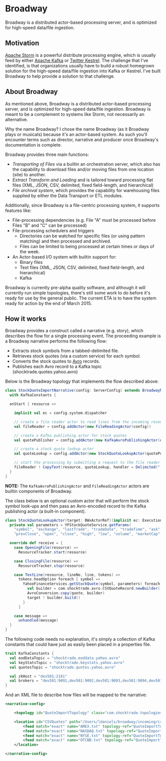 Broadway
====
Broadway is a distributed actor-based processing server, and is optimized for high-speed data/file ingestion.

## Motivation

<a href="http://storm.apache.org/" target="new_window">Apache Storm</a> is a powerful distribute processing engine,
which is usually feed by either <a href="http://kafka.apache.org/" target="new_window">Apache Kafka</a> or
<a href="https://github.com/twitter/kestrel" target="new_window">Twitter Kestrel</a>. The challenge that I've identified,
is that organizations usually have to build a robust homegrown solution for the high-speed data/file ingestion into
Kafka or Kestrel. I've built Broadway to help provide a solution to that challenge.

## About Broadway

As mentioned above, Broadway is a distributed actor-based processing server, and is optimized for high-speed data/file
ingestion. Broadway is meant to be a complement to systems like Storm, not necessarily an alternative.

Why the name Broadway? I chose the name Broadway (as it Broadway plays or musicals) because it's an actor-based system.
As such you'll encounter terms such as director, narrative and producer once Broadway's documentation is complete.

Broadway provides three main functions:

* *Transporting of Files* via a builtin an orchestration server, which also has the capability to download files and/or moving files from one location (site) to another.
* *Extract Transform and Loading* and is tailored toward processing flat files (XML, JSON, CSV, delimited, fixed field-length, and hierarchical)
* *File archival system*, which provides the capability for warehousing files supplied by either the Data Transport or ETL modules.

Additionally, since Broadway is a file-centric processing system, it supports features like:
* File-processing dependencies (e.g. File "A" must be processed before Files "B" and "C" can be processed)
* File-processing schedulers and triggers
  * Directories can be watched for specific files (or using pattern matching) and then processed and archived.
  * Files can be limited to being processed at certain times or days of the week.
* An Actor-based I/O system with builtin support for:
  * Binary files
  * Text files (XML, JSON, CSV, delimited, fixed field-length, and hierarchical)
  * Kafka

Broadway is currently pre-alpha quality software, and although it will currently run simple topologies, there's still
some work to do before it's ready for use by the general public. The current ETA is to have the system ready for action by
the end of March 2015.

## How it works

Broadway provides a construct called a narrative (e.g. story), which describes the flow for a single processing event.
The proceeding example is a Broadway narrative performs the following flow:

* Extracts stock symbols from a tabbed-delimited file.
* Retrieves stock quotes (via a custom service) for each symbol.
* Converts the stock quotes to <a href="http://avro.apache.org/" target="avro">Avro</a> records.
* Publishes each Avro record to a Kafka topic (shocktrade.quotes.yahoo.avro)

Below is the Broadway topology that implements the flow described above:

```scala
class StockQuoteImportNarrative(config: ServerConfig) extends BroadwayNarrative(config, "Stock Quote Import")
  with KafkaConstants {

  onStart { resource =>

    implicit val ec = config.system.dispatcher

    // create a file reader actor to read lines from the incoming resource
    val fileReader = config.addActor(new FileReadingActor(config))

    // create a Kafka publishing actor for stock quotes
    val quotePublisher = config.addActor(new KafkaAvroPublishingActor(quotesTopic, brokers))

    // create a stock quote lookup actor
    val quoteLookup = config.addActor(new StockQuoteLookupActor(quotePublisher))

    // start the processing by submitting a request to the file reader actor
    fileReader ! CopyText(resource, quoteLookup, handler = Delimited("[\t]"))
  }
}
```

**NOTE:** The `KafkaAvroPublishingActor` and `FileReadingActor` actors are builtin components of Broadway.

The class below is an optional custom actor that will perform the stock symbol look-ups and then pass an Avro-encoded
record to the Kafka publishing actor (a built-in component).

```scala
class StockQuoteLookupActor(target: BWxActorRef)(implicit ec: ExecutionContext) extends Actor {
  private val parameters = YFStockQuoteService.getParams(
    "symbol", "exchange", "lastTrade", "tradeDate", "tradeTime", "ask", "bid", "change", "changePct",
    "prevClose", "open", "close", "high", "low", "volume", "marketCap", "errorMessage")

  override def receive = {
    case OpeningFile(resource) =>
      ResourceTracker.start(resource)

    case ClosingFile(resource) =>
      ResourceTracker.stop(resource)

    case TextLine(resource, lineNo, line, tokens) =>
      tokens.headOption foreach { symbol =>
        YahooFinanceServices.getStockQuote(symbol, parameters) foreach { quote =>
          val builder = com.shocktrade.avro.CSVQuoteRecord.newBuilder()
          AvroConversion.copy(quote, builder)
          target ! builder.build()
        }
      }

    case message =>
      unhandled(message)
  }
}
```

The following code needs no explanation, it's simply a collection of Kafka constants that could have just as easily
been placed in a properties file.

```scala
trait KafkaConstants {
  val eodDataTopic = "shocktrade.eoddata.yahoo.avro"
  val keyStatsTopic = "shocktrade.keystats.yahoo.avro"
  val quotesTopic = "shocktrade.quotes.yahoo.avro"

  val zkHost = "dev501:2181"
  val brokers = "dev501:9091,dev501:9092,dev501:9093,dev501:9094,dev501:9095,dev501:9096"
}
```

And an XML file to describe how files will be mapped to the narrative:

```xml
<narrative-config>

    <topology id="QuoteImportTopology" class="com.shocktrade.topologies.StockQuoteImportNarrative" />

    <location id="CSVQuotes" path="/Users/ldaniels/broadway/incoming/csvQuotes">
        <feed match="exact" name="AMEX.txt" topology-ref="QuoteImportTopology" />
        <feed match="exact" name="NASDAQ.txt" topology-ref="QuoteImportTopology" />
        <feed match="exact" name="NYSE.txt" topology-ref="QuoteImportTopology" />
        <feed match="exact" name="OTCBB.txt" topology-ref="QuoteImportTopology" />
    </location>

</narrative-config>
```

